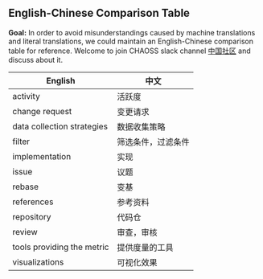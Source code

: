 ## English-Chinese Comparison Table

**Goal:** In order to avoid misunderstandings caused by machine translations and literal translations, we could maintain an English-Chinese comparison table for reference. Welcome to join CHAOSS slack channel [中国社区](https://chaoss-workspace.slack.com/archives/C0258G98SSX) and discuss about it.  

| English | 中文 |
| --- | --- |
| activity | 活跃度 |
| change request | 变更请求 |
| data collection strategies |  数据收集策略 |
| filter | 筛选条件，过滤条件 |
| implementation | 实现 |
| issue | 议题 |
| rebase | 变基 |
| references | 参考资料 |
| repository | 代码仓 |
| review | 审查，审核 |
| tools providing the metric | 提供度量的工具 |
| visualizations | 可视化效果 |
